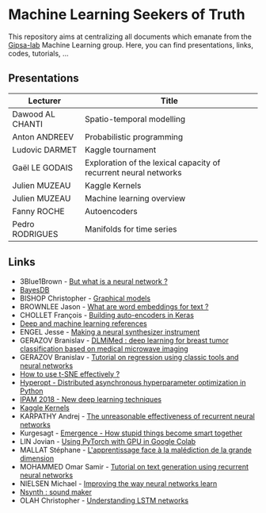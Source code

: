 # Machine Learning Seekers of Truth

This repository aims at centralizing all documents which emanate from the [Gipsa-lab](http://www.gipsa-lab.grenoble-inp.fr/) Machine Learning group. Here, you can find presentations, links, codes, tutorials, ...

## Presentations
| Lecturer | Title |
| -------- | ----- |
| Dawood AL CHANTI | Spatio-temporal modelling |
| Anton ANDREEV | Probabilistic programming |
| Ludovic DARMET | Kaggle tournament |
| Gaël LE GODAIS | Exploration of the lexical capacity of recurrent neural networks |
| Julien MUZEAU | Kaggle Kernels |
| Julien MUZEAU | Machine learning overview |
| Fanny ROCHE | Autoencoders |
| Pedro RODRIGUES | Manifolds for time series |

## Links
* 3Blue1Brown - [But what is a neural network ?](https://www.youtube.com/watch?v=aircAruvnKk)
* [BayesDB](http://probcomp.csail.mit.edu/bayesdb/)
* BISHOP Christopher - [Graphical models](https://www.youtube.com/watch?v=ju1Grt2hdko)
* BROWNLEE Jason - [What are word embeddings for text ?](https://machinelearningmastery.com/what-are-word-embeddings/)
* CHOLLET François - [Building auto-encoders in Keras](https://blog.keras.io/building-autoencoders-in-keras.html)
* [Deep and machine learning references](https://docs.google.com/spreadsheets/d/1pspL9FiGcYWG0F1BrfrnWsejC7kd6WiO1iz7aFe4L_0/edit#gid=0)
* ENGEL Jesse - [Making a neural synthesizer instrument](https://magenta.tensorflow.org/nsynth-instrument)
* GERAZOV Branislav - [DLMiMed : deep learning for breast tumor classification based on medical microwave imaging](https://github.com/bgerazov/DLMiMed)
* GERAZOV Branislav - [Tutorial on regression using classic tools and neural networks](https://github.com/bgerazov/PyRegression)
* [How to use t-SNE effectively ?](https://distill.pub/2016/misread-tsne/)
* [Hyperopt - Distributed asynchronous hyperparameter optimization in Python](https://github.com/hyperopt/hyperopt)
* [IPAM 2018 - New deep learning techniques](https://www.ipam.ucla.edu/programs/workshops/new-deep-learning-techniques/?tab=schedule)
* [Kaggle Kernels](https://www.kaggle.com/general/37924)
* KARPATHY Andrej - [The unreasonable effectiveness of recurrent neural networks](https://karpathy.github.io/2015/05/21/rnn-effectiveness/)
* Kurgesagt - [Emergence - How stupid things become smart together](https://www.youtube.com/watch?v=16W7c0mb-rE)
* LIN Jovian - [Using PyTorch with GPU in Google Colab](https://jovianlin.io/pytorch-with-gpu-in-google-colab/)
* MALLAT Stéphane - [L'apprentissage face à la malédiction de la grande dimension](https://www.college-de-france.fr/site/stephane-mallat/course-2017-2018.htm)
* MOHAMMED Omar Samir - [Tutorial on text generation using recurrent neural networks](https://github.com/osm3000/text_generation_rnn_tutorial)
* NIELSEN Michael - [Improving the way neural networks learn](http://neuralnetworksanddeeplearning.com/chap3.html#the_cross-entropy_cost_function)
* [Nsynth : sound maker](https://experiments.withgoogle.com/ai/sound-maker/view/)
* OLAH Christopher - [Understanding LSTM networks](http://colah.github.io/posts/2015-08-Understanding-LSTMs/)
